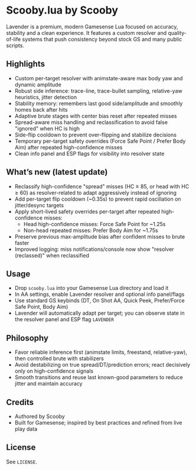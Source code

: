 # Scooby.lua by Scooby

Lavender is a premium, modern Gamesense Lua focused on accuracy, stability and a clean experience. It features a custom resolver and quality-of-life systems that push consistency beyond stock GS and many public scripts.

## Highlights
- Custom per-target resolver with animstate-aware max body yaw and dynamic amplitude
- Robust side inference: trace-line, trace-bullet sampling, relative-yaw heuristics, jitter detection
- Stability memory: remembers last good side/amplitude and smoothly homes back after hits
- Adaptive brute stages with center bias reset after repeated misses
- Spread-aware miss handling and reclassification to avoid false "ignored" when HC is high
- Side-flip cooldown to prevent over-flipping and stabilize decisions
- Temporary per-target safety overrides (Force Safe Point / Prefer Body Aim) after repeated high-confidence misses
- Clean info panel and ESP flags for visibility into resolver state

## What’s new (latest update)
- Reclassify high-confidence "spread" misses (HC ≥ 85, or head with HC ≥ 60) as resolver-related to adapt aggressively instead of ignoring
- Add per-target flip cooldown (~0.35s) to prevent rapid oscillation on jitter/desync targets
- Apply short-lived safety overrides per-target after repeated high-confidence misses:
  - Head high-confidence misses: Force Safe Point for ~1.25s
  - Non-head repeated misses: Prefer Body Aim for ~1.75s
- Preserve previous max-amplitude bias after confident misses to brute faster
- Improved logging: miss notifications/console now show "resolver (reclassed)" when reclassified

## Usage
- Drop `scooby.lua` into your Gamesense Lua directory and load it
- In AA settings, enable Lavender resolver and optional info panel/flags
- Use standard GS keybinds (DT, On Shot AA, Quick Peek, Prefer/Force Safe Point, Body Aim)
- Lavender will automatically adapt per target; you can observe state in the resolver panel and ESP flag `LAVENDER`

## Philosophy
- Favor reliable inference first (animstate limits, freestand, relative-yaw), then controlled brute with stabilizers
- Avoid destabilizing on true spread/DT/prediction errors; react decisively only on high-confidence signals
- Smooth transitions and reuse last known-good parameters to reduce jitter and maintain accuracy

## Credits
- Authored by Scooby
- Built for Gamesense; inspired by best practices and refined from live play data

## License
See `LICENSE`.
